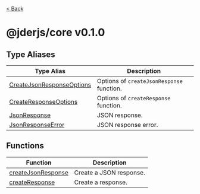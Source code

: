 [< Back](./../README.md)

# @jderjs/core v0.1.0

## Type Aliases

| Type Alias | Description |
| ------ | ------ |
| [CreateJsonResponseOptions](type-aliases/CreateJsonResponseOptions.md) | Options of `createJsonResponse` function. |
| [CreateResponseOptions](type-aliases/CreateResponseOptions.md) | Options of `createResponse` function. |
| [JsonResponse](type-aliases/JsonResponse.md) | JSON response. |
| [JsonResponseError](type-aliases/JsonResponseError.md) | JSON response error. |

## Functions

| Function | Description |
| ------ | ------ |
| [createJsonResponse](functions/createJsonResponse.md) | Create a JSON response. |
| [createResponse](functions/createResponse.md) | Create a response. |
